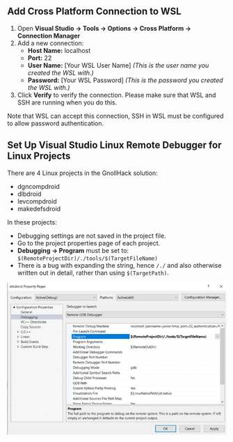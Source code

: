 ## Add Cross Platform Connection to WSL

1. Open **Visual Studio → Tools → Options → Cross Platform → Connection Manager**
2. Add a new connection:
    - **Host Name:** localhost
    - **Port:** 22
    - **User Name:** [Your WSL User Name] *(This is the user name you created the WSL with.)*
    - **Password:** [Your WSL Password] *(This is the password you created the WSL with.)*
3. Click **Verify** to verify the connection. Please make sure that WSL and SSH are running when you do this.

Note that WSL can accept this connection,  SSH in WSL must be configured to allow password authentication. 

## Set Up Visual Studio Linux Remote Debugger for Linux Projects

There are 4 Linux projects in the GnollHack solution:
- dgncompdroid
- dlbdroid
- levcompdroid
- makedefsdroid

In these projects:
- Debugging settings are not saved in the project file.
- Go to the project properties page of each project.
- **Debugging → Program** must be set to: `$(RemoteProjectDir)/./tools/$(TargetFileName)`
- There is a bug with expanding the string, hence `/./` and also otherwise written out in detail, rather than using `$(TargetPath)`.

![Configure Visual Studio for mobile development](/uploads/Configure%20Visual%20Studio%20for%20Mobile%20Version%20Development/configure-visual-studio-for-mobile-development.webp)